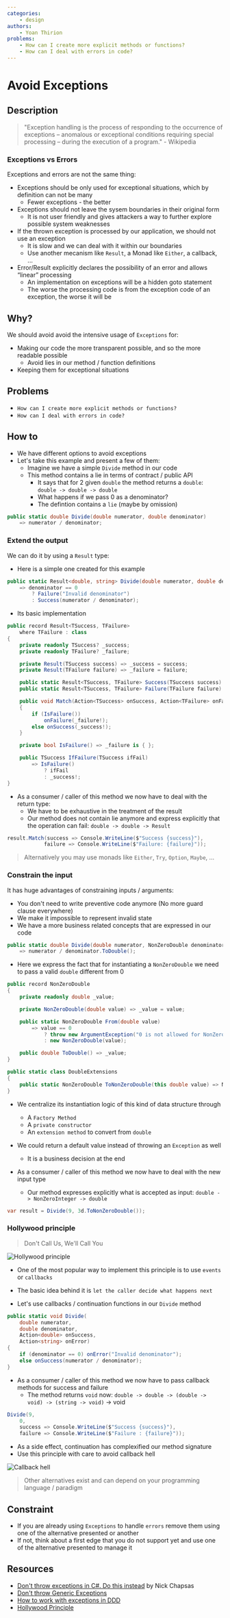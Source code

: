 ```yaml
---
categories:
    - design
authors:
    - Yoan Thirion
problems: 
    - How can I create more explicit methods or functions?
    - How can I deal with errors in code?
---
```


# Avoid Exceptions
## Description
> "Exception handling is the process of responding to the occurrence of exceptions – anomalous or exceptional conditions requiring special processing – during the execution of a program." - Wikipedia

### Exceptions vs Errors
Exceptions and errors are not the same thing:
- Exceptions should be only used for exceptional situations, which by definition can not be many
    - Fewer exceptions - the better
- Exceptions should not leave the sysem boundaries in their original form
    - It is not user friendly and gives attackers a way to further explore possible system weaknesses
- If the thrown exception is processed by our application, we should not use an exception
    - It is slow and we can deal with it within our boundaries
    - Use another mecanism like `Result`, a Monad like `Either`, a callback, ...
- Error/Result explicitly declares the possibility of an error and allows “linear” processing
    - An implementation on exceptions will be a hidden goto statement
    - The worse the processing code is from the exception code of an exception, the worse it will be

## Why?
We should avoid avoid the intensive usage of `Exceptions` for:
- Making our code the more transparent possible, and so the more readable possible
    - Avoid lies in our method / function definitions
- Keeping them for exceptional situations

## Problems
- `How can I create more explicit methods or functions?`
- `How can I deal with errors in code?`

## How to
- We have different options to avoid exceptions
- Let's take this example and present a few of them:
    - Imagine we have a simple `Divide` method in our code
    - This method contains a lie in terms of contract / public API
        - It says that for 2 given `double` the method returns a `double`: `double -> double -> double`
        - What happens if we pass 0 as a denominator?
        - The defintion contains a `lie` (maybe by omission)

```csharp
public static double Divide(double numerator, double denominator) 
    => numerator / denominator;
```

### Extend the output
We can do it by using a `Result` type:
- Here is a simple one created for this example

```csharp
public static Result<double, string> Divide(double numerator, double denominator) 
    => denominator == 0
        ? Failure("Invalid denominator")
        : Success(numerator / denominator);
```

- Its basic implementation
```csharp
public record Result<TSuccess, TFailure>
    where TFailure : class
{
    private readonly TSuccess? _success;
    private readonly TFailure? _failure;

    private Result(TSuccess success) => _success = success;
    private Result(TFailure failure) => _failure = failure;

    public static Result<TSuccess, TFailure> Success(TSuccess success) => new(success);
    public static Result<TSuccess, TFailure> Failure(TFailure failure) => new(failure);

    public void Match(Action<TSuccess> onSuccess, Action<TFailure> onFailure)
    {
        if (IsFailure())
            onFailure(_failure!);
        else onSuccess(_success!);
    }

    private bool IsFailure() => _failure is { };

    public TSuccess IfFailure(TSuccess ifFail) 
        => IsFailure()
            ? ifFail
            : _success!;
}
```

- As a consumer / caller of this method we now have to deal with the return type:
    - We have to be exhaustive in the treatment of the result
    - Our method does not contain lie anymore and express explicitly that the operation can fail: `double -> double -> Result`

```csharp
result.Match(success => Console.WriteLine($"Success {success}"),
            failure => Console.WriteLine($"Failure: {failure}"));
```

> Alternatively you may use monads like `Either`, `Try`, `Option`, `Maybe`, ...

### Constrain the input
It has huge advantages of constraining inputs / arguments:
- You don't need to write preventive code anymore (No more guard clause everywhere)
- We make it impossible to represent invalid state
- We have a more business related concepts that are expressed in our code

```csharp
public static double Divide(double numerator, NonZeroDouble denominator) 
    => numerator / denominator.ToDouble();
```

- Here we express the fact that for instantiating a `NonZeroDouble` we need to pass a valid `double` different from 0

```csharp
public record NonZeroDouble
{
    private readonly double _value;

    private NonZeroDouble(double value) => _value = value;

    public static NonZeroDouble From(double value) 
        => value == 0
            ? throw new ArgumentException("0 is not allowed for NonZeroDouble")
            : new NonZeroDouble(value);

    public double ToDouble() => _value;
}

public static class DoubleExtensions
{
    public static NonZeroDouble ToNonZeroDouble(this double value) => NonZeroDouble.From(value);
}
```

- We centralize its instantiation logic of this kind of data structure through
    - A `Factory Method`
    - A `private constructor`
    - An `extension method` to convert from `double`
- We could return a default value instead of throwing an `Exception` as well
    - It is a business decision at the end

- As a consumer / caller of this method we now have to deal with the new input type
    - Our method expresses explicitly what is accepted as input: `double -> NonZeroInteger -> double`

```csharp
var result = Divide(9, 3d.ToNonZeroDouble());
```

### Hollywood principle
> Don't Call Us, We'll Call You

![Hollywood principle](../../images/hollywood-principle.jpg)

- One of the most popular way to implement this principle is to use `events` or `callbacks`
- The basic idea behind it is `let the caller decide what happens next`

- Let's use callbacks / continuation functions in our `Divide` method

```csharp
public static void Divide(
    double numerator,
    double denominator,
    Action<double> onSuccess,
    Action<string> onError)
{
    if (denominator == 0) onError("Invalid denominator");
    else onSuccess(numerator / denominator);
}
```

- As a consumer / caller of this method we now have to pass callback methods for success and failure
    - The method returns `void` now: `double -> double -> (double -> void) -> (string -> void)` -> void

```csharp
Divide(9,
    0,
    success => Console.WriteLine($"Success {success}"),
    failure => Console.WriteLine($"Failure : {failure}"));
```

- As a side effect, continuation has complexified our method signature
- Use this principle with care to avoid callback hell 

![Callback hell](../../images/callback-hell.jpg)

> Other alternatives exist and can depend on your programming language / paradigm

## Constraint
- If you are already using `Exceptions` to handle `errors` remove them using one of the alternative presented or another
- If not, think about a first edge that you do not support yet and use one of the alternative presented to manage it

## Resources
- [Don't throw exceptions in C#. Do this instead](https://youtu.be/a1ye9eGTB98) by Nick Chapsas
- [Don't throw Generic Exceptions](https://wiki.c2.com/?DontThrowGenericExceptions)
- [How to work with exceptions in DDD](https://sudonull.com/post/7531-How-to-work-with-exceptions-in-DDD)
- [Hollywood Principle](https://wiki.c2.com/?HollywoodPrinciple)
